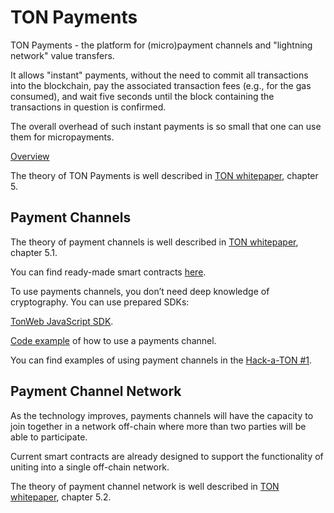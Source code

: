 # TON Payments

TON Payments - the platform for (micro)payment channels and "lightning network" value transfers. 

It allows "instant" payments, without the need to commit all transactions into the blockchain, pay the associated transaction fees (e.g., for the gas consumed), and wait five seconds until the block
containing the transactions in question is confirmed.

The overall overhead of such instant payments is so small that one can use them for micropayments.

[Overview](https://telegra.ph/TON-Payments-07-01)

The theory of TON Payments is well described in [TON whitepaper](https://ton.org/docs/ton.pdf), chapter 5.

## Payment Channels

The theory of payment channels is well described in [TON whitepaper](https://ton.org/docs/ton.pdf), chapter 5.1.

You can find ready-made smart contracts [here](https://github.com/ton-blockchain/payment-channels).

To use payments channels, you don’t need deep knowledge of cryptography. You can use prepared SDKs:

[TonWeb JavaScript SDK](https://github.com/toncenter/tonweb).

[Code example](https://github.com/toncenter/payment-channels-example) of how to use a payments channel.

You can find examples of using payment channels in the [Hack-a-TON #1](https://ton.org/hack-a-ton-1).

## Payment Channel Network

As the technology improves, payments channels will have the capacity to join together in a network off-chain where more than two parties will be able to participate.

Current smart contracts are already designed to support the functionality of uniting into a single off-chain network.

The theory of payment channel network is well described in [TON whitepaper](https://ton.org/docs/ton.pdf), chapter 5.2.
